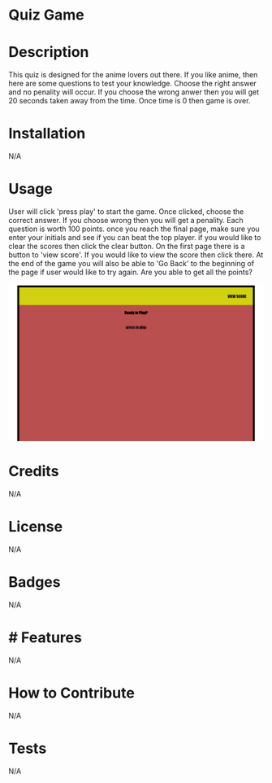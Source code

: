 # Quiz Game


# Description
This quiz is designed for the anime lovers out there. If you like anime, then here are some questions to test your knowledge. Choose the right answer and no penality will occur. If you choose the wrong anwer then you will get 20 seconds taken away from the time. Once time is 0 then game is over. 


# Installation
N/A

# Usage
User will click 'press play' to start the game. Once clicked, choose the correct answer. If you choose wrong then you will get a penality.  Each question is worth 100 points. once you reach the final page, make sure you enter your initials and see if you can beat the top player. if you would like to clear the scores then click the clear button. On the first page there is a button to 'view score'. If you would like to view the score then click there. At the end of the game you will also be able to 'Go Back' to the beginning of the page if user would like to try again. Are you able to get all the points? 

![Quiz Game](QuizGame.PNG)


# Credits
N/A

# License
N/A

# Badges
N/A

# # Features
N/A

# How to Contribute
N/A

# Tests
N/A
